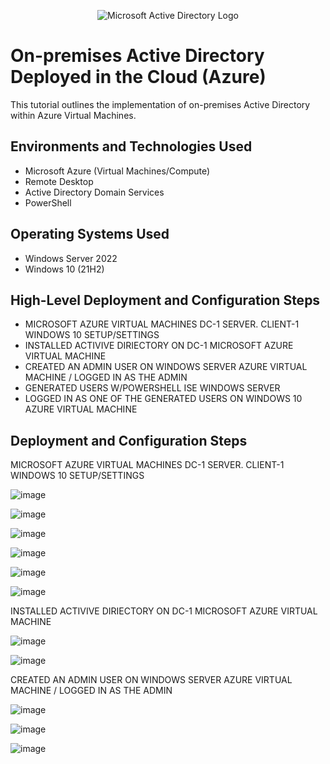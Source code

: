 <p align="center">
<img src="https://i.imgur.com/pU5A58S.png" alt="Microsoft Active Directory Logo"/>
</p>

<h1>On-premises Active Directory Deployed in the Cloud (Azure)</h1>
This tutorial outlines the implementation of on-premises Active Directory within Azure Virtual Machines.<br />






<h2>Environments and Technologies Used</h2>

- Microsoft Azure (Virtual Machines/Compute)
- Remote Desktop
- Active Directory Domain Services
- PowerShell

<h2>Operating Systems Used </h2>

- Windows Server 2022
- Windows 10 (21H2)

<h2>High-Level Deployment and Configuration Steps</h2>

- MICROSOFT AZURE VIRTUAL MACHINES DC-1 SERVER. CLIENT-1 WINDOWS 10 SETUP/SETTINGS
- INSTALLED ACTIVIVE DIRIECTORY ON DC-1 MICROSOFT AZURE VIRTUAL MACHINE
- CREATED AN ADMIN USER ON WINDOWS SERVER AZURE VIRTUAL MACHINE / LOGGED IN AS THE ADMIN
- GENERATED USERS W/POWERSHELL ISE WINDOWS SERVER
- LOGGED IN AS ONE OF THE GENERATED USERS ON WINDOWS 10 AZURE VIRTUAL MACHINE 

<h2>Deployment and Configuration Steps</h2>


MICROSOFT AZURE VIRTUAL MACHINES DC-1 SERVER. CLIENT-1 WINDOWS 10 SETUP/SETTINGS 

![image](https://github.com/elijahstrozier/configure-ad/assets/161254320/5450c185-028d-4d7c-b888-0aed8ef96f9d)

![image](https://github.com/elijahstrozier/configure-ad/assets/161254320/10fc8857-7dbb-47d4-a4de-0bc2c7de10a5)

![image](https://github.com/elijahstrozier/configure-ad/assets/161254320/4e0c9cff-6e72-43e5-a9fe-827bb13f069d)

![image](https://github.com/elijahstrozier/configure-ad/assets/161254320/0be25e9f-70a2-41a9-a7cd-2b4b37924087)

![image](https://github.com/elijahstrozier/configure-ad/assets/161254320/5b4774d0-e5ac-40c1-8f67-d28725ed8576)

![image](https://github.com/elijahstrozier/configure-ad/assets/161254320/61776f54-a803-4a2e-b067-b784e4d89af1)

INSTALLED ACTIVIVE DIRIECTORY ON DC-1 MICROSOFT AZURE VIRTUAL MACHINE

![image](https://github.com/elijahstrozier/configure-ad/assets/161254320/d3700e3f-65d0-4395-aa43-b964ede34c6b)

![image](https://github.com/elijahstrozier/configure-ad/assets/161254320/dd2ed462-c01f-4893-9e77-91482445b367)

CREATED AN ADMIN USER ON WINDOWS SERVER AZURE VIRTUAL MACHINE / LOGGED IN AS THE ADMIN

![image](https://github.com/elijahstrozier/configure-ad/assets/161254320/e297c24f-1983-4986-84cb-94fb1d7cfe4f)

![image](https://github.com/elijahstrozier/configure-ad/assets/161254320/8bad3e3c-3651-4ddb-b157-1992d61b8ab3)

![image](https://github.com/elijahstrozier/configure-ad/assets/161254320/88ed085a-ffb7-403a-b540-9e7e19b7e2b9)













































